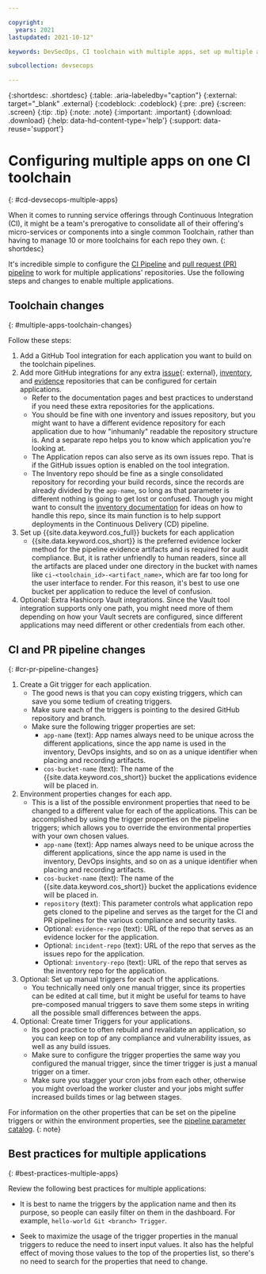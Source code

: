 ```yaml
---

copyright:
  years: 2021
lastupdated: 2021-10-12"

keywords: DevSecOps, CI toolchain with multiple apps, set up multiple apps on one toolchain, multiple apps toolchain

subcollection: devsecops

---
```


{:shortdesc: .shortdesc}
{:table: .aria-labeledby="caption"}
{:external: target="_blank" .external}
{:codeblock: .codeblock}
{:pre: .pre}
{:screen: .screen}
{:tip: .tip}
{:note: .note}
{:important: .important}
{:download: .download}
{:help: data-hd-content-type='help'}
{:support: data-reuse='support'}

# Configuring multiple apps on one CI toolchain
{: #cd-devsecops-multiple-apps}

When it comes to running service offerings through Continuous Integration (CI), it might be a team's prerogative to consolidate all of their offering's micro-services or components into a single common Toolchain, rather than having to manage 10 or more toolchains for each repo they own.
{: shortdesc}

It's incredible simple to configure the [CI Pipeline](/docs/devsecops?topic=devsecops-cd-devsecops-ci-pipeline) and [pull request (PR) pipeline](/docs/devsecops?topic=devsecops-cd-devsecops-pr-pipeline) to work for multiple applications' repositories. Use the following steps and changes to enable multiple applications.

## Toolchain changes
{: #multiple-apps-toolchain-changes}

Follow these steps:

1. Add a GitHub Tool integration for each application you want to build on the toolchain pipelines.
1. Add more GitHub integrations for any extra [issue](https://us-south.git.cloud.ibm.com/open-toolchain/compliance-incident-issues){: external}, [inventory](/docs/devsecops?topic=devsecops-cd-devsecops-inventory), and [evidence](/docs/devsecops?topic=devsecops-cd-devsecops-evidence) repositories that can be configured for certain applications.
   * Refer to the documentation pages and best practices to understand if you need these extra repositories for the applications.
   * You should be fine with one inventory and issues repository, but you might want to have a different evidence repository for each application due to how "inhumanly" readable the repository structure is. And a separate repo helps you to know which application you're looking at.
   * The Application repos can also serve as its own issues repo. That is if the GitHub issues option is enabled on the tool integration.
   * The Inventory repo should be fine as a single consolidated repository for recording your build records, since the records are already divided by the `app-name`, so long as that parameter is different nothing is going to get lost or confused. Though you might want to consult the [inventory documentation](/docs/devsecops?topic=devsecops-cd-devsecops-inventory) for ideas on how to handle this repo, since its main function is to help support deployments in the Continuous Delivery (CD) pipeline.
1. Set up {{site.data.keyword.cos_full}} buckets for each application
   * {{site.data.keyword.cos_short}} is the preferred evidence locker method for the pipeline evidence artifacts and is required for audit compliance. But, it is rather unfriendly to human readers, since all the artifacts are placed under one directory in the bucket with names like `ci-<toolchain_id>-<artifact_name>`, which are far too long for the user interface to render. For this reason, it's best to use one bucket per application to reduce the level of confusion.
1. Optional: Extra Hashicorp Vault integrations. Since the Vault tool integration supports only one path, you might need more of them depending on how your Vault secrets are configured, since different applications may need different or other credentials from each other.

## CI and PR pipeline changes
{: #cr-pr-pipeline-changes}

1. Create a Git trigger for each application.
   * The good news is that you can copy existing triggers, which can save you some tedium of creating triggers.
   * Make sure each of the triggers is pointing to the desired GitHub repository and branch.
   * Make sure the following trigger properties are set:
      * `app-name` (text): App names always need to be unique across the different applications, since the app name is used in the inventory, DevOps insights, and so on as a unique identifier when placing and recording artifacts.
      * `cos-bucket-name` (text): The name of the {{site.data.keyword.cos_short}} bucket the applications evidence will be placed in.
1. Environment properties changes for each app.
   * This is a list of the possible environment properties that need to be changed to a different value for each of the applications. This can be accomplished by using the trigger properties on the pipeline triggers; which allows you to override the environmental properties with your own chosen values.
      * `app-name` (text): App names always need to be unique across the different applications, since the app name is used in the inventory, DevOps insights, and so on as a unique identifier when placing and recording artifacts.
      * `cos-bucket-name` (text): The name of the {{site.data.keyword.cos_short}} bucket the applications evidence will be placed in.
      * `repository` (text): This parameter controls what application repo gets cloned to the pipeline and serves as the target for the CI and PR pipelines for the various compliance and security tasks.
      * Optional: `evidence-repo` (text): URL of the repo that serves as an evidence locker for the application.
      * Optional: `incident-repo` (text): URL of the repo that serves as the issues repo for the application.
      * Optional: `inventory-repo` (text): URL of the repo that serves as the inventory repo for the application.
1. Optional: Set up manual triggers for each of the applications.
   * You technically need only one manual trigger, since its properties can be edited at call time, but it might be useful for teams to have pre-composed manual triggers to save them some steps in writing all the possible small differences between the apps.
1. Optional: Create timer Triggers for your applications.
   * Its good practice to often rebuild and revalidate an application, so you can keep on top of any compliance and vulnerability issues, as well as any build issues.
   * Make sure to configure the trigger properties the same way you configured the manual trigger, since the timer trigger is just a manual trigger on a timer.
   * Make sure you stagger your cron jobs from each other, otherwise you might overload the worker cluster and your jobs might suffer increased builds times or lag between stages.

For information on the other properties that can be set on the pipeline triggers or within the environment properties, see the [pipeline parameter catalog](/docs/devsecops?topic=devsecops-cd-devsecops-pipeline-parm).
{: note}

## Best practices for multiple applications
{: #best-practices-multiple-apps}

Review the following best practices for multiple applications:

* It is best to name the triggers by the application name and then its purpose, so people can easily filter on them in the dashboard. For example, `hello-world Git <branch> Trigger`.

* Seek to maximize the usage of the trigger properties in the manual triggers to reduce the need to insert input values. It also has the helpful effect of moving those values to the top of the properties list, so there's no need to search for the properties that need to change.
